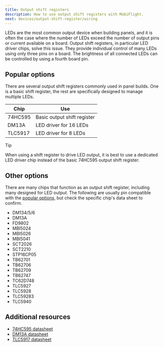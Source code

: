 ```yaml
---
title: Output shift registers
description: How to use output shift registers with MobiFlight.
next: devices/output-shift-register/wiring
---
```


LEDs are the most common output device when building panels, and it is often the case where the number of LEDs exceed the number of output pins or current available on a board. Output shift registers, in particular LED driver chips, solve this issue. They provide individual control of many LEDs using only three pins on a board. The brightness of all connected LEDs can be controlled by using a fourth board pin.

## Popular options

There are several output shift registers commonly used in panel builds. One is a basic shift register, the rest are specifically designed to manage multiple LEDs.

| Chip    | Use                         |
| ------- | --------------------------- |
| 74HC595 | Basic output shift register |
| DM13A   | LED driver for 16 LEDs      |
| TLC5917 | LED driver for 8 LEDs       |

> [!TIP]
> When using a shift register to drive LED output, it is best to use a dedicated LED driver chip instead of the basic
> 74HC595 output shift register.

## Other options

There are many chips that function as an output shift register, including many designed for LED output. The following are usually pin compatible with the [popular options](#popular-options), but check the specific chip's data sheet to confirm.

- DM134/5/6
- DM13A
- FD9802
- MBI5024
- MBI5026
- MBI5041
- SCT2026
- SCT2210
- STP16CP05
- TB62701
- TB62706
- TB62709
- TB62747
- TC62D748
- TLC5927
- TLC5928
- TLC59283
- TLC5940

## Additional resources

- [74HC595 datasheet](https://www.ti.com/lit/gpn/sn74hc595)
- [DM13A datasheet](https://www.alldatasheet.com/datasheet-pdf/pdf/307093/SITI/DM13A.html)
- [TLC5917 datasheet](https://www.ti.com/lit/gpn/tlc5917)
